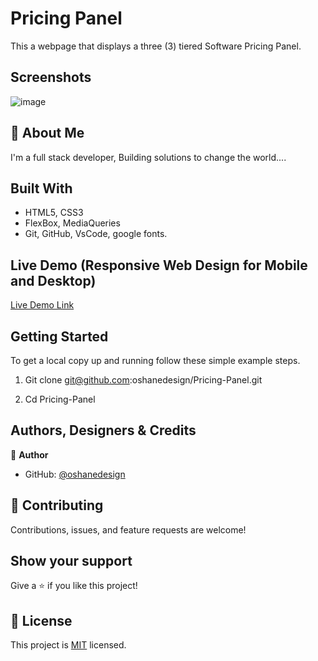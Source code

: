 
# Pricing Panel 

This a webpage that displays a three (3) tiered Software Pricing Panel. 

## Screenshots

![image](https://user-images.githubusercontent.com/40554384/151537281-94821daf-fe09-45a8-91e2-a2322e073e86.png)


## 🚀 About Me
I'm a full stack developer, Building solutions to change the world....


## Built With

- HTML5, CSS3
- FlexBox, MediaQueries
- Git, GitHub, VsCode, google fonts.

## Live Demo (Responsive Web Design for Mobile and Desktop)

[Live Demo Link](https://oshanedesign.github.io/Pricing-Panel/)


## Getting Started

To get a local copy up and running follow these simple example steps.

1. Git clone git@github.com:oshanedesign/Pricing-Panel.git

2. Cd Pricing-Panel


## Authors, Designers & Credits 

👤 **Author**

- GitHub: [@oshanedesign](https://github.com/oshanedesign)


## 🤝 Contributing

Contributions, issues, and feature requests are welcome!


## Show your support

Give a ⭐️ if you like this project!


## 📝 License

This project is [MIT](./MIT.md) licensed.


